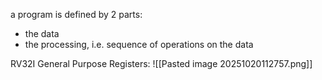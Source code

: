 a program is defined by 2 parts:
- the data
- the processing, i.e. sequence of operations on the data

RV32I General Purpose Registers:
![[Pasted image 20251020112757.png]]
